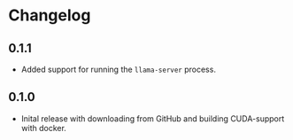 # Changelog

## 0.1.1

- Added support for running the `llama-server` process.

## 0.1.0

- Inital release with downloading from GitHub and building CUDA-support with docker.

